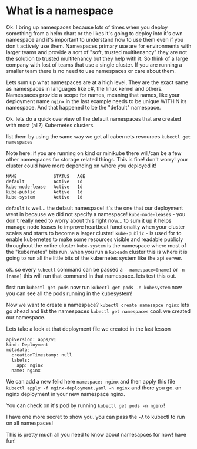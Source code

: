 # What is a namespace

Ok. I bring up namespaces because lots of times when you deploy something from a helm chart or the likes it's going to deploy into it's own namespace and it's important to understand how to use them even if you don't actively use them. Namespaces primary use are for environments with larger teams and provide a sort of "soft, trusted multitenancy" they are not the solution to trusted multitenancy but they help with it. So think of a large company with lost of teams that use a single cluster. If you are running a smaller team there is no need to use namespaces or care about them.

Lets sum up what namespaces are at a high level, They are the exact same as namespaces in languages like c#, the linux kernel and others. Namespaces provide a scope for names, meaning that names, like your deployment name `nginx` in the last example needs to be unique WITHIN its namespace. And that happened to be the "default" namespace.

Ok. lets do a quick overview of the default namespaces that are created with most (all?) Kubernetes clusters.

list them by using the same way we get all cabernets resources `kubectl get namespaces`

Note here: if you are running on kind or minikube there will/can be a few other namespaces for storage related things. This is fine! don't worry! your cluster could have more depending on where you deployed it!

```
NAME              STATUS   AGE
default           Active   1d
kube-node-lease   Active   1d
kube-public       Active   1d
kube-system       Active   1d
```

`default` is well... the default namespace! it's the one that our deployment went in because we did not specify a namespace!
`kube-node-leases` - you don't really need to worry about this right now... to sum it up it helps manage node leases to improve heartbeat functionality when your cluster scales and starts to become a larger cluster!
`kube-public` - is used for to enable kubernetes to make some resources visible and readable publicly throughout the entire cluster
`kube-system` is the namespace where most of the "kubernetes" bits run. when you run a `kubeadm` cluster this is where it is going to run all the little bits of the kubernetes system like the api server.

ok. so every `kubectl` command can be passed a `--namespace=[name]` or `-n [name]` this will run that command in that namespace. lets test this out.

first run `kubectl get pods`
now run `kubectl get pods -n kubesystem`
now you can see all the pods running in the kubesystem!

Now we want to create a namespace? `kubectl create namesapce nginx` lets go ahead and list the namespaces `kubectl get namespaces`
cool. we created our namespace.

Lets take a look at that deployment file we created in the last lesson

```
apiVersion: apps/v1
kind: Deployment
metadata:
  creationTimestamp: null
  labels:
    app: nginx
  name: nginx
```

We can add a new felid here `namespace: nginx` and then apply this file `kubectl apply -f nginx-deployment.yaml -n nginx` and there you go. an nginx deployment in your new namespace nginx.

You can check on it's pod by running `kubectl get pods -n nginx`!

I have one more secret to show you. you can pass the `-A` to kubectl to run on all namespaces!

This is pretty much all you need to know about namesapces for now! have fun!